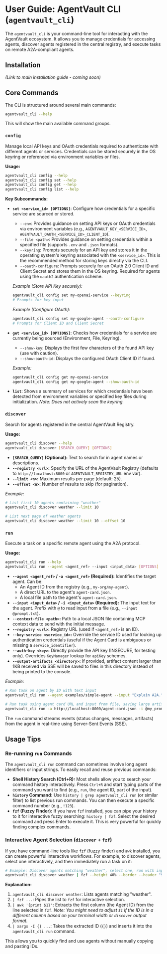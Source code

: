 # User Guide: AgentVault CLI (`agentvault_cli`)

The `agentvault_cli` is your command-line tool for interacting with the AgentVault ecosystem. It allows you to manage credentials for accessing agents, discover agents registered in the central registry, and execute tasks on remote A2A-compliant agents.

## Installation

*(Link to main installation guide - coming soon)*

## Core Commands

The CLI is structured around several main commands:

```bash
agentvault_cli --help
```

This will show the main available command groups.

### `config`

Manage local API keys and OAuth credentials required to authenticate with different agents or services. Credentials can be stored securely in the OS keyring or referenced via environment variables or files.

**Usage:**

```bash
agentvault_cli config --help
agentvault_cli config set --help
agentvault_cli config get --help
agentvault_cli config list --help
```

**Key Subcommands:**

*   **`set <service_id> [OPTIONS]`**: Configure how credentials for a specific service are sourced or stored.
    *   `--env`: Provides guidance on setting API keys or OAuth credentials via environment variables (e.g., `AGENTVAULT_KEY_<SERVICE_ID>`, `AGENTVAULT_OAUTH_<SERVICE_ID>_CLIENT_ID`).
    *   `--file <path>`: Provides guidance on setting credentials within a specified file (supports `.env` and `.json` formats).
    *   `--keyring`: Prompts securely for an API key and stores it in the operating system's keyring associated with the `<service_id>`. This is the recommended method for storing keys directly via the CLI.
    *   `--oauth-configure`: Prompts securely for an OAuth 2.0 Client ID and Client Secret and stores them in the OS keyring. Required for agents using the `oauth2` authentication scheme.

    *Example (Store API Key securely):*
    ```bash
    agentvault_cli config set my-openai-service --keyring
    # Prompts for key input
    ```
    *Example (Configure OAuth):*
    ```bash
    agentvault_cli config set my-google-agent --oauth-configure
    # Prompts for Client ID and Client Secret
    ```

*   **`get <service_id> [OPTIONS]`**: Checks how credentials for a service are currently being sourced (Environment, File, Keyring).
    *   `--show-key`: Displays the first few characters of the found API key (use with caution).
    *   `--show-oauth-id`: Displays the configured OAuth Client ID if found.

    *Example:*
    ```bash
    agentvault_cli config get my-openai-service
    agentvault_cli config get my-google-agent --show-oauth-id
    ```

*   **`list`**: Shows a summary of services for which credentials have been detected from environment variables or specified key files during initialization. *Note: Does not actively scan the keyring.*

### `discover`

Search for agents registered in the central AgentVault Registry.

**Usage:**

```bash
agentvault_cli discover --help
agentvault_cli discover [SEARCH_QUERY] [OPTIONS]
```

*   **`[SEARCH_QUERY]` (Optional):** Text to search for in agent names or descriptions.
*   **`--registry <url>`:** Specify the URL of the AgentVault Registry (defaults to `http://localhost:8000` or `AGENTVAULT_REGISTRY_URL` env var).
*   **`--limit <n>`:** Maximum results per page (default: 25).
*   **`--offset <n>`:** Number of results to skip (for pagination).

*Example:*
```bash
# List first 10 agents containing "weather"
agentvault_cli discover weather --limit 10

# List next page of weather agents
agentvault_cli discover weather --limit 10 --offset 10
```

### `run`

Execute a task on a specific remote agent using the A2A protocol.

**Usage:**

```bash
agentvault_cli run --help
agentvault_cli run --agent <agent_ref> --input <input_data> [OPTIONS]
```

*   **`--agent <agent_ref>` / `-a <agent_ref>` (Required):** Identifies the target agent. Can be:
    *   An Agent ID from the registry (e.g., `my-org/my-agent`).
    *   A direct URL to the agent's `agent-card.json`.
    *   A local file path to the agent's `agent-card.json`.
*   **`--input <input_data>` / `-i <input_data>` (Required):** The input text for the agent. Prefix with `@` to read input from a file (e.g., `--input @prompt.txt`).
*   **`--context-file <path>`:** Path to a local JSON file containing MCP context data to send with the initial message.
*   **`--registry <url>`:** Registry URL (used if `<agent_ref>` is an ID).
*   **`--key-service <service_id>`:** Override the service ID used for looking up authentication credentials (useful if the Agent Card is ambiguous or missing a `service_identifier`).
*   **`--auth-key <key>`:** Directly provide the API key (INSECURE, for testing only). Overrides `KeyManager` lookup for `apiKey` schemes.
*   **`--output-artifacts <directory>`:** If provided, artifact content larger than 1KB received via SSE will be saved to files in this directory instead of being printed to the console.

*Example:*
```bash
# Run task on agent by ID with text input
agentvault_cli run --agent examples/simple-agent --input "Explain A2A."

# Run task using agent card URL and input from file, saving large artifacts
agentvault_cli run -a http://localhost:8000/agent-card.json -i @my_prompt.txt --output-artifacts ./task_outputs
```

The `run` command streams events (status changes, messages, artifacts) from the agent in real-time using Server-Sent Events (SSE).

## Usage Tips

### Re-running `run` Commands

The `agentvault_cli run` command can sometimes involve long agent identifiers or input strings. To easily recall and reuse previous commands:

*   **Shell History Search (Ctrl+R):** Most shells allow you to search your command history interactively. Press `Ctrl+R` and start typing parts of the command you want to find (e.g., `run`, the agent ID, part of the input).
*   **`history` Command:** Use `history | grep agentvault_cli run` (or similar filter) to list previous run commands. You can then execute a specific command number (e.g., `!123`).
*   **`fzf` (Fuzzy Finder):** If you have `fzf` installed, you can pipe your history to it for interactive fuzzy searching: `history | fzf`. Select the desired command and press Enter to execute it. This is very powerful for quickly finding complex commands.

### Interactive Agent Selection (`discover` + `fzf`)

If you have command-line tools like `fzf` (fuzzy finder) and `awk` installed, you can create powerful interactive workflows. For example, to discover agents, select one interactively, and then immediately run a task on it:

```bash
# Example: Discover agents matching "weather", select one, run with input
agentvault_cli discover weather | fzf --height 40% --border --header "Select Agent:" | awk '{print $1}' | xargs -I {} agentvault_cli run --agent {} --input "What is the forecast for London?"
```

**Explanation:**

1.  `agentvault_cli discover weather`: Lists agents matching "weather".
2.  `| fzf ...`: Pipes the list to `fzf` for interactive selection.
3.  `| awk '{print $1}'`: Extracts the first column (the Agent ID) from the line selected in `fzf`. *Note: You might need to adjust `$1` if the ID is in a different column based on your terminal width or `discover` output format.*
4.  `| xargs -I {} ...`: Takes the extracted ID (`{}`) and inserts it into the `agentvault_cli run` command.

This allows you to quickly find and use agents without manually copying and pasting IDs.
